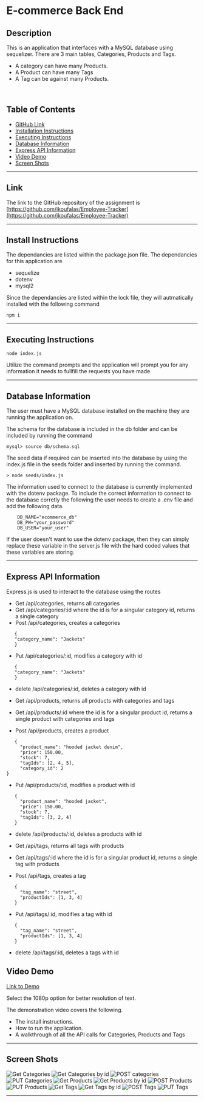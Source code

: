 # E-commerce Back End 

## Description

This is an application that interfaces with a MySQL database using sequelizer.
There are 3 main tables, Categories, Products and Tags.

 - A category can have many Products.
 - A Product can have many Tags
 - A Tag can be against many Products.







<br>

## Table of Contents

- [GitHub Link](#link)
- [Installation Instructions](#install-instructions)
- [Executing Instructions](#executing-instructions)
- [Database Information](#database-information)
- [Express API Information](#express-api-information)
- [Video Demo](#video-demo)
- [Screen Shots](#screen-shots)
---

## Link

The link to the GitHub repository of the assignment is <br>
[https://github.com/jkoufalas/Employee-Tracker](https://github.com/jkoufalas/Employee-Tracker)

---

## Install Instructions

The dependancies are listed within the package.json file. The dependancies for this application are
 - sequelize
 - dotenv
 - mysql2

Since the dependancies are listed within the lock file, they will autmatically installed with the following command

```
npm i
```
---

## Executing Instructions

```
node index.js
```

Utilize the command prompts and the application will prompt you for any information it needs to fullfill the requests you have made.

---

## Database Information
The user must have a MySQL database installed on the machine they are running the application on.

The schema for the database is included in the db folder and can be included by running the command
```
mysql> source db/schema.sql
```

The seed data if required can be inserted into the database by using the index.js file in the seeds folder and inserted by running the command.
```
> node seeds/index.js
```

The information used to connect to the database is currently implemented with the dotenv package. To include the correct information to connect to the database corretly the following the user needs to create a .env file and add the following data.
```
    DB_NAME="ecommerce_db"
    DB_PW="your_password"
    DB_USER="your_user"
```
If the user doesn't want to use the dotenv package, then they can simply replace these variable in the server.js file with the hard coded values that these variables are storing.

---

## Express API Information

Express.js is used to interact to the database using the routes 
 - Get /api/categories, returns all categories
 - Get /api/categories/:id where the id is for a singular category id, returns a single category
 - Post /api/categories, creates a categories
 ```
    {
    "category_name": "Jackets"
    }
 ```
 - Put /api/categories/:id, modifies a category with id
 ```
    {
    "category_name": "Jackets"
    }
 ```
 - delete /api/categories/:id, deletes a category with id
 
 - Get /api/products, returns all products with categories and tags
 - Get /api/products/:id where the id is for a singular product id, returns a single product with categories and tags
 - Post /api/products, creates a product 
 ```
    {
      "product_name": "hooded jacket denim",
      "price": 150.00,
      "stock": 7,
      "tagIds": [2, 4, 5],
	  "category_id": 2
}
 ```
 - Put /api/products/:id, modifies a product with id
 ```
    {
      "product_name": "hooded jacket",
      "price": 150.00,
      "stock": 7,
      "tagIds": [3, 2, 4]
    }
 ```
 - delete /api/products/:id, deletes a products with id

 - Get /api/tags, returns all tags with products
 - Get /api/tags/:id where the id is for a singular product id, returns a single tag with products
 - Post /api/tags, creates a tag 
 ```
	{
      "tag_name": "street",
      "productIds": [1, 3, 4]
    }
 ```
 - Put /api/tags/:id, modifies a tag with id
 ```
    {
      "tag_name": "street",
      "productIds": [1, 3, 4]
    }
 ```
 - delete /api/tags/:id, deletes a tags with id


## Video Demo

[Link to Demo](https://youtu.be/vhIIxC-qzC0)

Select the 1080p option for better resolution of text.

The demonstration video covers the following. 
- The install instructions.
- How to run the application.
- A walkthrough of all the API calls for Categories, Products and Tags
---

## Screen Shots

![Get Categories](./assets/images/get-categories.png)
![Get Categories by id](./assets/images/get-categories-by-id.png)
![POST categories](./assets/images/post-categories.png)
![PUT Categories](./assets/images/put-categories.png)
![Get Products](./assets/images/get-products.png)
![Get Products by id](./assets/images/get-products-by-id.png)
![POST Products](./assets/images/post-products.png)
![PUT Products](./assets/images/put-products.png)
![Get Tags](./assets/images/get-tags.png)
![Get Tags by id](./assets/images/get-tags-by-id.png)
![POST Tags](./assets/images/post-tags.png)
![PUT Tags](./assets/images/put-tags.png)

---